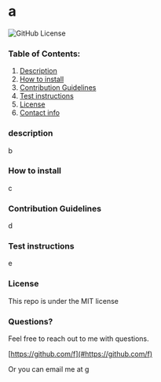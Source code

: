 
# a
![GitHub License](https://img.shields.io/badge/license-MIT-blue.svg)

### Table of Contents:
1. [Description](#description)
2. [How to install](#How)
3. [Contribution Guidelines](#Contribution)
4. [Test instructions](#Test)
5. [License](#License)
8. [Contact info](#Questions?)

### description
b

### How to install
c

### Contribution Guidelines
d

### Test instructions
e

### License
This repo is under the MIT license

### Questions?
Feel free to reach out to me with questions. 

[https://github.com/f](#https://github.com/f) 

Or you can email me at g
